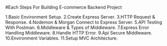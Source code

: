 #Each Steps For Building E-commerce Backend Project

1.Basic Environment Setup.
2.Create Express Server.
3.HTTP Request & Response.
4.Nodemon & Morgan Connect to Express Server.
5.API Testing With Postman.
6.Middleware & Types of Middleware.
7.Express Error Handling Middleware.
8.Handle HTTP Error.
9.Api Secure Middleware.
10.Environment Variables.
11.Setup MVC Architecture.